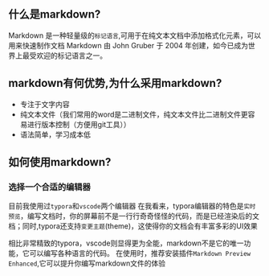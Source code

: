 ## 什么是markdown?
Markdown 是一种轻量级的`标记语言`,可用于在纯文本文档中添加格式化元素，可以用来快速制作文档
Markdown 由 John Gruber 于 2004 年创建，如今已成为世界上最受欢迎的标记语言之一。
## markdown有何优势,为什么采用markdown?
- 专注于文字内容
- 纯文本文件（我们常用的word是二进制文件，纯文本文件比二进制文件更容易进行版本控制（方便用git工具））
- 语法简单，学习成本低
## 如何使用markdown?
### 选择一个合适的编辑器
目前我使用过`typora`和`vscode`两个编辑器
在我看来，typora编辑器的特色是`实时预览`，编写文档时，你的屏幕前不是一行行奇奇怪怪的代码，而是已经渲染后的文档；同时,typora还支持`变更主题`(theme)，这使得你的文档会有丰富多彩的UI效果

相比非常精致的typora，vscode则显得更为全能，markdown不是它的唯一功能，它可以编写各种语言的代码。
在使用时，推荐安装插件`Markdown Preview Enhanced`,它可以提升你编写markdown文件的体验


